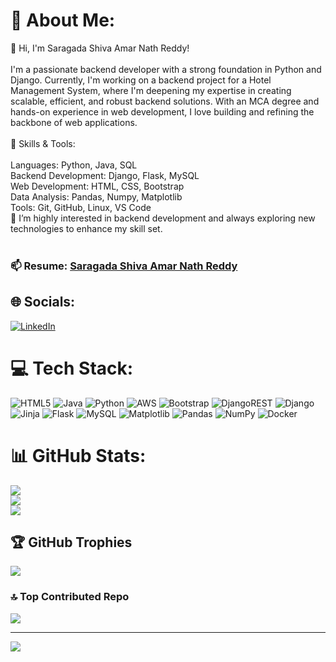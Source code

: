 # 💫 About Me:
👋 Hi, I'm Saragada Shiva Amar Nath Reddy!<br><br>I'm a passionate backend developer with a strong foundation in Python and Django. Currently, I'm working on a backend project for a Hotel Management System, where I'm deepening my expertise in creating scalable, efficient, and robust backend solutions. With an MCA degree and hands-on experience in web development, I love building and refining the backbone of web applications.<br><br>🔧 Skills & Tools:<br><br>Languages: Python, Java, SQL<br>Backend Development: Django, Flask, MySQL<br>Web Development: HTML, CSS, Bootstrap<br>Data Analysis: Pandas, Numpy, Matplotlib<br>Tools: Git, GitHub, Linux, VS Code<br>🌱 I’m highly interested in backend development and always exploring new technologies to enhance my skill set.<br><br>
### 📫 Resume: [Saragada Shiva Amar Nath Reddy](https://drive.google.com/file/d/1rrb4zobFknkxg44mFVE7IRL_15-Y87w4/view)<br>



## 🌐 Socials:
[![LinkedIn](https://img.shields.io/badge/LinkedIn-%230077B5.svg?logo=linkedin&logoColor=white)](https://linkedin.com/in/amar-nath9) 

# 💻 Tech Stack:
![HTML5](https://img.shields.io/badge/html5-%23E34F26.svg?style=for-the-badge&logo=html5&logoColor=white) ![Java](https://img.shields.io/badge/java-%23ED8B00.svg?style=for-the-badge&logo=openjdk&logoColor=white) ![Python](https://img.shields.io/badge/python-3670A0?style=for-the-badge&logo=python&logoColor=ffdd54) ![AWS](https://img.shields.io/badge/AWS-%23FF9900.svg?style=for-the-badge&logo=amazon-aws&logoColor=white) ![Bootstrap](https://img.shields.io/badge/bootstrap-%238511FA.svg?style=for-the-badge&logo=bootstrap&logoColor=white) ![DjangoREST](https://img.shields.io/badge/DJANGO-REST-ff1709?style=for-the-badge&logo=django&logoColor=white&color=ff1709&labelColor=gray) ![Django](https://img.shields.io/badge/django-%23092E20.svg?style=for-the-badge&logo=django&logoColor=white) ![Jinja](https://img.shields.io/badge/jinja-white.svg?style=for-the-badge&logo=jinja&logoColor=black) ![Flask](https://img.shields.io/badge/flask-%23000.svg?style=for-the-badge&logo=flask&logoColor=white) ![MySQL](https://img.shields.io/badge/mysql-4479A1.svg?style=for-the-badge&logo=mysql&logoColor=white) ![Matplotlib](https://img.shields.io/badge/Matplotlib-%23ffffff.svg?style=for-the-badge&logo=Matplotlib&logoColor=black) ![Pandas](https://img.shields.io/badge/pandas-%23150458.svg?style=for-the-badge&logo=pandas&logoColor=white) ![NumPy](https://img.shields.io/badge/numpy-%23013243.svg?style=for-the-badge&logo=numpy&logoColor=white) ![Docker](https://img.shields.io/badge/docker-%230db7ed.svg?style=for-the-badge&logo=docker&logoColor=white)
# 📊 GitHub Stats:
![](https://github-readme-stats.vercel.app/api?username=Amar-Nath9&theme=dark&hide_border=false&include_all_commits=false&count_private=false)<br/>
![](https://github-readme-streak-stats.herokuapp.com/?user=Amar-Nath9&theme=dark&hide_border=false)<br/>
![](https://github-readme-stats.vercel.app/api/top-langs/?username=Amar-Nath9&theme=dark&hide_border=false&include_all_commits=false&count_private=false&layout=compact)

## 🏆 GitHub Trophies
![](https://github-profile-trophy.vercel.app/?username=Amar-Nath9&theme=tokyonight&no-frame=false&no-bg=false&margin-w=4)

### 🔝 Top Contributed Repo
![](https://github-contributor-stats.vercel.app/api?username=Amar-Nath9&limit=5&theme=transparent&combine_all_yearly_contributions=true)

---
[![](https://visitcount.itsvg.in/api?id=Amar-Nath9&icon=6&color=6)](https://visitcount.itsvg.in)

<!-- Proudly created with GPRM ( https://gprm.itsvg.in ) -->

